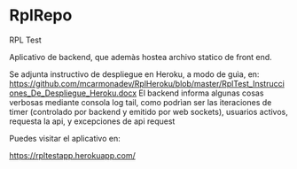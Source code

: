 # RplRepo
 RPL Test

Aplicativo de backend, que ademàs hostea archivo statico de front end. 

Se adjunta instructivo de despliegue en Heroku, a modo de guìa, en:
https://github.com/mcarmonadev/RplHeroku/blob/master/RplTest_Instrucciones_De_Despliegue_Heroku.docx
El backend informa algunas cosas verbosas mediante consola log tail, como podrìan ser las iteraciones de timer (controlado por backend y emitido por web sockets), usuarios activos, requesta la api, y excepciones de api request

Puedes visitar el aplicativo en:

https://rpltestapp.herokuapp.com/

